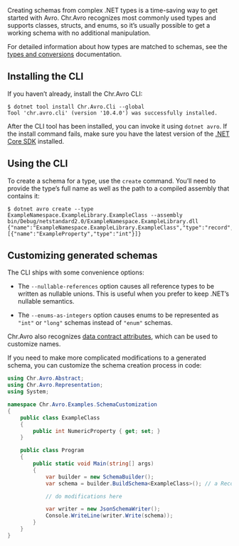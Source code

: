 Creating schemas from complex .NET types is a time-saving way to get started with Avro. Chr.Avro recognizes most commonly used types and supports classes, structs, and enums, so it’s usually possible to get a working schema with no additional manipulation.

For detailed information about how types are matched to schemas, see the [types and conversions](../internals/mapping.md) documentation.

## Installing the CLI

If you haven’t already, install the Chr.Avro CLI:

```
$ dotnet tool install Chr.Avro.Cli --global
Tool 'chr.avro.cli' (version '10.4.0') was successfully installed.
```

After the CLI tool has been installed, you can invoke it using `dotnet avro`. If the install command fails, make sure you have the latest version of the [.NET Core SDK](https://dotnet.microsoft.com/download) installed.

## Using the CLI

To create a schema for a type, use the `create` command. You’ll need to provide the type’s full name as well as the path to a compiled assembly that contains it:

```
$ dotnet avro create --type ExampleNamespace.ExampleLibrary.ExampleClass --assembly bin/Debug/netstandard2.0/ExampleNamespace.ExampleLibrary.dll
{"name":"ExampleNamespace.ExampleLibrary.ExampleClass","type":"record","fields":[{"name":"ExampleProperty","type":"int"}]}
```

## Customizing generated schemas

The CLI ships with some convenience options:

*   The `--nullable-references` option causes all reference types to be written as nullable unions. This is useful when you prefer to keep .NET’s nullable semantics.

*   The `--enums-as-integers` option causes enums to be represented as `"int"` or `"long"` schemas instead of `"enum"` schemas.

Chr.Avro also recognizes [data contract attributes](https://docs.microsoft.com/en-us/dotnet/api/system.runtime.serialization.datacontractattribute), which can be used to customize names.

If you need to make more complicated modifications to a generated schema, you can customize the schema creation process in code:

```csharp
using Chr.Avro.Abstract;
using Chr.Avro.Representation;
using System;

namespace Chr.Avro.Examples.SchemaCustomization
{
    public class ExampleClass
    {
        public int NumericProperty { get; set; }
    }

    public class Program
    {
        public static void Main(string[] args)
        {
            var builder = new SchemaBuilder();
            var schema = builder.BuildSchema<ExampleClass>(); // a RecordSchema instance

            // do modifications here

            var writer = new JsonSchemaWriter();
            Console.WriteLine(writer.Write(schema));
        }
    }
}
```
